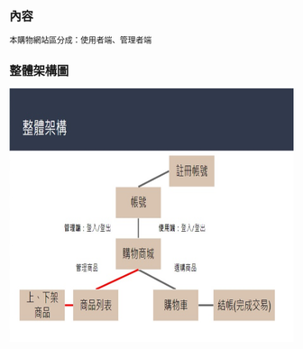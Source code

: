 內容
-------------------------------------------------------------------
本購物網站區分成：使用者端、管理者端


整體架構圖
-------------------------------------------------------------------

<img src="https://github.com/tank11110/young/blob/master/PHP%E8%88%87MYSQL/%E5%9C%96%E7%89%87/MySQL_1.jpg" height="450" width="800">





